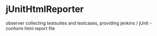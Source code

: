 # jUnitHtmlReporter
observer collecting testsuites and testcases, providing jenkins / jUnit - conform html report file
